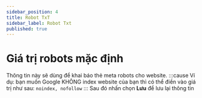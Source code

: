```yaml
---
sidebar_position: 4
title: Robot TxT
sidebar_label: Robot Txt
published: true
---
```


# Giá trị robots mặc định
Thông tin này sẽ dùng để khai báo thẻ meta robots cho website.
:::cause
Ví dụ: bạn muốn Google KHÔNG index website của bạn thì có thể điền vào giá trị như sau: `noindex, nofollow`
:::
Sau đó nhấn chọn **Lưu** để lưu lại thông tin